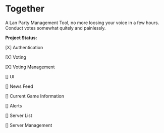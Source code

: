 Together
========

A Lan Party Management Tool, no more loosing your voice in a few hours. Conduct votes somewhat quitely and painlessly.


**Project Status:**

[X] Authentication

[X] Voting

[X] Voting Management

[] UI

[] News Feed

[] Current Game Information

[] Alerts

[] Server List

[] Server Management
